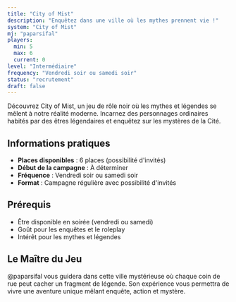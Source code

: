 ```yaml
---
title: "City of Mist"
description: "Enquêtez dans une ville où les mythes prennent vie !"
system: "City of Mist"
mj: "paparsifal"
players:
  min: 5
  max: 6
  current: 0
level: "Intermédiaire"
frequency: "Vendredi soir ou samedi soir"
status: "recrutement"
draft: false
---
```


Découvrez City of Mist, un jeu de rôle noir où les mythes et légendes se mêlent à notre réalité moderne. Incarnez des personnages ordinaires habités par des êtres légendaires et enquêtez sur les mystères de la Cité.

## Informations pratiques

- **Places disponibles** : 6 places (possibilité d'invités)
- **Début de la campagne** : À déterminer
- **Fréquence** : Vendredi soir ou samedi soir
- **Format** : Campagne régulière avec possibilité d'invités

## Prérequis

- Être disponible en soirée (vendredi ou samedi)
- Goût pour les enquêtes et le roleplay
- Intérêt pour les mythes et légendes

## Le Maître du Jeu

@paparsifal vous guidera dans cette ville mystérieuse où chaque coin de rue peut cacher un fragment de légende. Son expérience vous permettra de vivre une aventure unique mêlant enquête, action et mystère.
